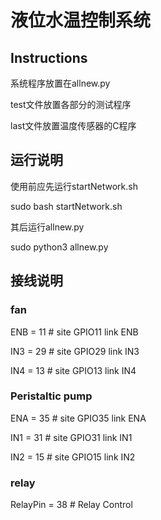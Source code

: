 # 液位水温控制系统

## Instructions

系统程序放置在allnew.py

test文件放置各部分的测试程序

last文件放置温度传感器的C程序

## 运行说明

使用前应先运行startNetwork.sh

sudo bash startNetwork.sh

其后运行allnew.py

sudo python3 allnew.py

## 接线说明

### fan
ENB = 11                                        # site GPIO11 link ENB

IN3 = 29                                        # site GPIO29 link IN3

IN4 = 13                                        # site GPIO13 link IN4

### Peristaltic pump

ENA = 35                                        # site GPIO35 link ENA

IN1 = 31                                        # site GPIO31 link IN1

IN2 = 15                                        # site GPIO15 link IN2

### relay

RelayPin = 38                                   # Relay Control
